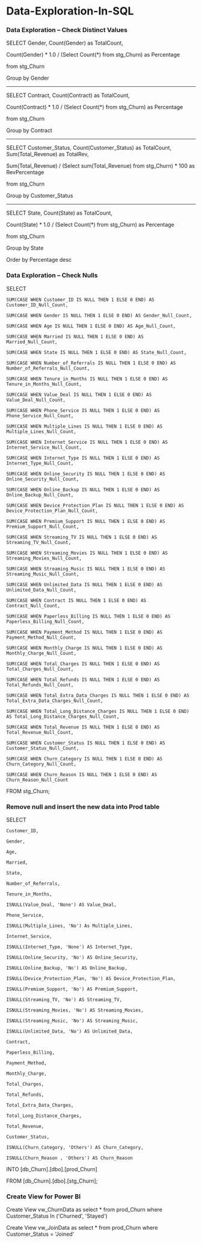 # Data-Exploration-In-SQL

### Data Exploration – Check Distinct Values
SELECT Gender, Count(Gender) as TotalCount,

Count(Gender) * 1.0 / (Select Count(*) from stg_Churn)  as Percentage

from stg_Churn

Group by Gender

---------------------------------------------------------------------------------------------------
SELECT Contract, Count(Contract) as TotalCount,

Count(Contract) * 1.0 / (Select Count(*) from stg_Churn)  as Percentage

from stg_Churn

Group by Contract

---------------------------------------------------------------------------------------------------
SELECT Customer_Status, Count(Customer_Status) as TotalCount, Sum(Total_Revenue) as TotalRev,

Sum(Total_Revenue) / (Select sum(Total_Revenue) from stg_Churn) * 100  as RevPercentage

from stg_Churn

Group by Customer_Status

---------------------------------------------------------------------------------------------------
SELECT State, Count(State) as TotalCount,

Count(State) * 1.0 / (Select Count(*) from stg_Churn)  as Percentage

from stg_Churn

Group by State

Order by Percentage desc


### Data Exploration – Check Nulls
SELECT 

    SUM(CASE WHEN Customer_ID IS NULL THEN 1 ELSE 0 END) AS Customer_ID_Null_Count,
    
    SUM(CASE WHEN Gender IS NULL THEN 1 ELSE 0 END) AS Gender_Null_Count,
    
    SUM(CASE WHEN Age IS NULL THEN 1 ELSE 0 END) AS Age_Null_Count,
    
    SUM(CASE WHEN Married IS NULL THEN 1 ELSE 0 END) AS Married_Null_Count,
    
    SUM(CASE WHEN State IS NULL THEN 1 ELSE 0 END) AS State_Null_Count,
    
    SUM(CASE WHEN Number_of_Referrals IS NULL THEN 1 ELSE 0 END) AS Number_of_Referrals_Null_Count,
    
    SUM(CASE WHEN Tenure_in_Months IS NULL THEN 1 ELSE 0 END) AS Tenure_in_Months_Null_Count,
    
    SUM(CASE WHEN Value_Deal IS NULL THEN 1 ELSE 0 END) AS Value_Deal_Null_Count,
    
    SUM(CASE WHEN Phone_Service IS NULL THEN 1 ELSE 0 END) AS Phone_Service_Null_Count,
    
    SUM(CASE WHEN Multiple_Lines IS NULL THEN 1 ELSE 0 END) AS Multiple_Lines_Null_Count,
    
    SUM(CASE WHEN Internet_Service IS NULL THEN 1 ELSE 0 END) AS Internet_Service_Null_Count,
    
    SUM(CASE WHEN Internet_Type IS NULL THEN 1 ELSE 0 END) AS Internet_Type_Null_Count,
    
    SUM(CASE WHEN Online_Security IS NULL THEN 1 ELSE 0 END) AS Online_Security_Null_Count,
    
    SUM(CASE WHEN Online_Backup IS NULL THEN 1 ELSE 0 END) AS Online_Backup_Null_Count,
    
    SUM(CASE WHEN Device_Protection_Plan IS NULL THEN 1 ELSE 0 END) AS Device_Protection_Plan_Null_Count,
    
    SUM(CASE WHEN Premium_Support IS NULL THEN 1 ELSE 0 END) AS Premium_Support_Null_Count,
    
    SUM(CASE WHEN Streaming_TV IS NULL THEN 1 ELSE 0 END) AS Streaming_TV_Null_Count,
    
    SUM(CASE WHEN Streaming_Movies IS NULL THEN 1 ELSE 0 END) AS Streaming_Movies_Null_Count,
    
    SUM(CASE WHEN Streaming_Music IS NULL THEN 1 ELSE 0 END) AS Streaming_Music_Null_Count,
    
    SUM(CASE WHEN Unlimited_Data IS NULL THEN 1 ELSE 0 END) AS Unlimited_Data_Null_Count,
    
    SUM(CASE WHEN Contract IS NULL THEN 1 ELSE 0 END) AS Contract_Null_Count,
    
    SUM(CASE WHEN Paperless_Billing IS NULL THEN 1 ELSE 0 END) AS Paperless_Billing_Null_Count,
    
    SUM(CASE WHEN Payment_Method IS NULL THEN 1 ELSE 0 END) AS Payment_Method_Null_Count,
    
    SUM(CASE WHEN Monthly_Charge IS NULL THEN 1 ELSE 0 END) AS Monthly_Charge_Null_Count,
    
    SUM(CASE WHEN Total_Charges IS NULL THEN 1 ELSE 0 END) AS Total_Charges_Null_Count,
    
    SUM(CASE WHEN Total_Refunds IS NULL THEN 1 ELSE 0 END) AS Total_Refunds_Null_Count,
    
    SUM(CASE WHEN Total_Extra_Data_Charges IS NULL THEN 1 ELSE 0 END) AS Total_Extra_Data_Charges_Null_Count,
    
    SUM(CASE WHEN Total_Long_Distance_Charges IS NULL THEN 1 ELSE 0 END) AS Total_Long_Distance_Charges_Null_Count,
    
    SUM(CASE WHEN Total_Revenue IS NULL THEN 1 ELSE 0 END) AS Total_Revenue_Null_Count,
    
    SUM(CASE WHEN Customer_Status IS NULL THEN 1 ELSE 0 END) AS Customer_Status_Null_Count,
    
    SUM(CASE WHEN Churn_Category IS NULL THEN 1 ELSE 0 END) AS Churn_Category_Null_Count,
    
    SUM(CASE WHEN Churn_Reason IS NULL THEN 1 ELSE 0 END) AS Churn_Reason_Null_Count
    
FROM stg_Churn;


### Remove null and insert the new data into Prod table
SELECT 

    Customer_ID,
    
    Gender,
    
    Age,
    
    Married,
    
    State,
    
    Number_of_Referrals,
     
    Tenure_in_Months, 
    
    ISNULL(Value_Deal, 'None') AS Value_Deal, 
    
    Phone_Service,
    
    ISNULL(Multiple_Lines, 'No') As Multiple_Lines,
    
    Internet_Service,
    
    ISNULL(Internet_Type, 'None') AS Internet_Type,
    
    ISNULL(Online_Security, 'No') AS Online_Security,
    
    ISNULL(Online_Backup, 'No') AS Online_Backup,
    
    ISNULL(Device_Protection_Plan, 'No') AS Device_Protection_Plan,
    
    ISNULL(Premium_Support, 'No') AS Premium_Support,
    
    ISNULL(Streaming_TV, 'No') AS Streaming_TV,
    
    ISNULL(Streaming_Movies, 'No') AS Streaming_Movies,
    
    ISNULL(Streaming_Music, 'No') AS Streaming_Music,
    
    ISNULL(Unlimited_Data, 'No') AS Unlimited_Data,
    
    Contract,
    
    Paperless_Billing,
    
    Payment_Method,
    
    Monthly_Charge,
    
    Total_Charges,
    
    Total_Refunds,
    
    Total_Extra_Data_Charges,
    
    Total_Long_Distance_Charges,
    
    Total_Revenue,
    
    Customer_Status,
    
    ISNULL(Churn_Category, 'Others') AS Churn_Category,
    
    ISNULL(Churn_Reason , 'Others') AS Churn_Reason

INTO [db_Churn].[dbo].[prod_Churn]

FROM [db_Churn].[dbo].[stg_Churn];


### Create View for Power BI
Create View vw_ChurnData as
	select * from prod_Churn where Customer_Status In ('Churned', 'Stayed')

Create View vw_JoinData as
	select * from prod_Churn where Customer_Status = 'Joined'

